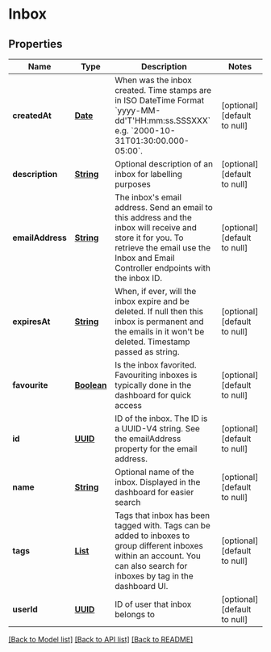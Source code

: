 # Inbox
## Properties

Name | Type | Description | Notes
------------ | ------------- | ------------- | -------------
**createdAt** | [**Date**](DateTime.md) | When was the inbox created. Time stamps are in ISO DateTime Format &#x60;yyyy-MM-dd&#39;T&#39;HH:mm:ss.SSSXXX&#x60; e.g. &#x60;2000-10-31T01:30:00.000-05:00&#x60;. | [optional] [default to null]
**description** | [**String**](string.md) | Optional description of an inbox for labelling purposes | [optional] [default to null]
**emailAddress** | [**String**](string.md) | The inbox&#39;s email address. Send an email to this address and the inbox will receive and store it for you. To retrieve the email use the Inbox and Email Controller endpoints with the inbox ID. | [optional] [default to null]
**expiresAt** | [**String**](string.md) | When, if ever, will the inbox expire and be deleted. If null then this inbox is permanent and the emails in it won&#39;t be deleted. Timestamp passed as string. | [optional] [default to null]
**favourite** | [**Boolean**](boolean.md) | Is the inbox favorited. Favouriting inboxes is typically done in the dashboard for quick access | [optional] [default to null]
**id** | [**UUID**](UUID.md) | ID of the inbox. The ID is a UUID-V4 string. See the emailAddress property for the email address. | [optional] [default to null]
**name** | [**String**](string.md) | Optional name of the inbox. Displayed in the dashboard for easier search | [optional] [default to null]
**tags** | [**List**](string.md) | Tags that inbox has been tagged with. Tags can be added to inboxes to group different inboxes within an account. You can also search for inboxes by tag in the dashboard UI. | [optional] [default to null]
**userId** | [**UUID**](UUID.md) | ID of user that inbox belongs to | [optional] [default to null]

[[Back to Model list]](../README.md#documentation-for-models) [[Back to API list]](../README.md#documentation-for-api-endpoints) [[Back to README]](../README.md)

